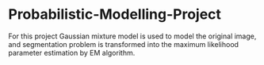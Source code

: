 # Probabilistic-Modelling-Project
For this project Gaussian mixture model is used to model the original image, and segmentation problem is transformed into the maximum likelihood parameter estimation by EM algorithm. 

